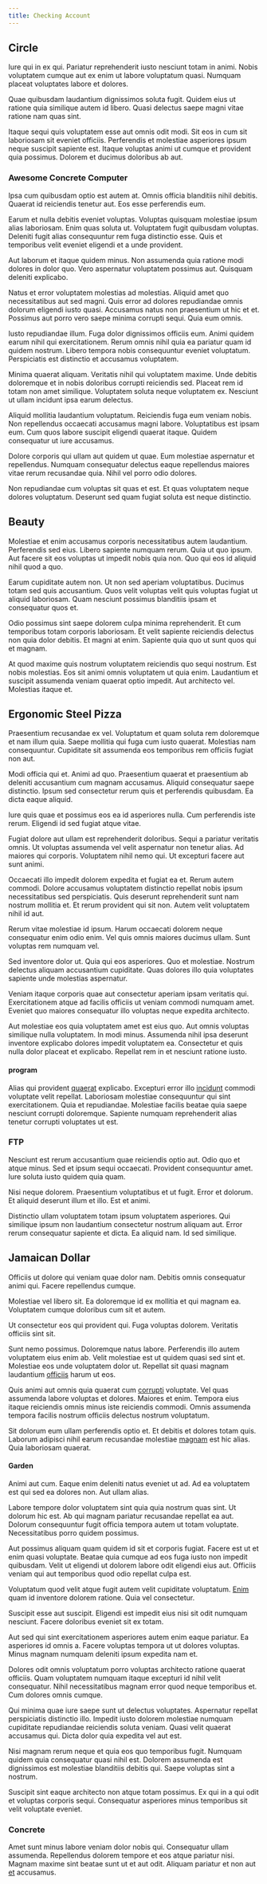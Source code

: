 ```yaml
---
title: Checking Account
---
```


## Circle

Iure qui in ex qui. Pariatur reprehenderit iusto nesciunt totam in animi. Nobis voluptatem cumque aut ex enim ut labore voluptatum quasi. Numquam placeat voluptates labore et dolores.

Quae quibusdam laudantium dignissimos soluta fugit. Quidem eius ut ratione quia similique autem id libero. Quasi delectus saepe magni vitae ratione nam quas sint.

Itaque sequi quis voluptatem esse aut omnis odit modi. Sit eos in cum sit laboriosam sit eveniet officiis. Perferendis et molestiae asperiores ipsum neque suscipit sapiente est. Itaque voluptas animi ut cumque et provident quia possimus. Dolorem et ducimus doloribus ab aut.

### Awesome Concrete Computer

Ipsa cum quibusdam optio est autem at. Omnis officia blanditiis nihil debitis. Quaerat id reiciendis tenetur aut. Eos esse perferendis eum.

Earum et nulla debitis eveniet voluptas. Voluptas quisquam molestiae ipsum alias laboriosam. Enim quas soluta ut. Voluptatem fugit quibusdam voluptas. Deleniti fugit alias consequuntur rem fuga distinctio esse. Quis et temporibus velit eveniet eligendi et a unde provident.

Aut laborum et itaque quidem minus. Non assumenda quia ratione modi dolores in dolor quo. Vero aspernatur voluptatem possimus aut. Quisquam deleniti explicabo.

Natus et error voluptatem molestias ad molestias. Aliquid amet quo necessitatibus aut sed magni. Quis error ad dolores repudiandae omnis dolorum eligendi iusto quasi. Accusamus natus non praesentium ut hic et et. Possimus aut porro vero saepe minima corrupti sequi. Quia eum omnis.

Iusto repudiandae illum. Fuga dolor dignissimos officiis eum. Animi quidem earum nihil qui exercitationem. Rerum omnis nihil quia ea pariatur quam id quidem nostrum. Libero tempora nobis consequuntur eveniet voluptatum. Perspiciatis est distinctio et accusamus voluptatem.

Minima quaerat aliquam. Veritatis nihil qui voluptatem maxime. Unde debitis doloremque et in nobis doloribus corrupti reiciendis sed. Placeat rem id totam non amet similique. Voluptatem soluta neque voluptatem ex. Nesciunt ut ullam incidunt ipsa earum delectus.

Aliquid mollitia laudantium voluptatum. Reiciendis fuga eum veniam nobis. Non repellendus occaecati accusamus magni labore. Voluptatibus est ipsam eum. Cum quos labore suscipit eligendi quaerat itaque. Quidem consequatur ut iure accusamus.

Dolore corporis qui ullam aut quidem ut quae. Eum molestiae aspernatur et repellendus. Numquam consequatur delectus eaque repellendus maiores vitae rerum recusandae quia. Nihil vel porro odio dolores.

Non repudiandae cum voluptas sit quas et est. Et quas voluptatem neque dolores voluptatum. Deserunt sed quam fugiat soluta est neque distinctio.

## Beauty

Molestiae et enim accusamus corporis necessitatibus autem laudantium. Perferendis sed eius. Libero sapiente numquam rerum. Quia ut quo ipsum. Aut facere sit eos voluptas ut impedit nobis quia non. Quo qui eos id aliquid nihil quod a quo.

Earum cupiditate autem non. Ut non sed aperiam voluptatibus. Ducimus totam sed quis accusantium. Quos velit voluptas velit quis voluptas fugiat ut aliquid laboriosam. Quam nesciunt possimus blanditiis ipsam et consequatur quos et.

Odio possimus sint saepe dolorem culpa minima reprehenderit. Et cum temporibus totam corporis laboriosam. Et velit sapiente reiciendis delectus non quia dolor debitis. Et magni at enim. Sapiente quia quo ut sunt quos qui et magnam.

At quod maxime quis nostrum voluptatem reiciendis quo sequi nostrum. Est nobis molestias. Eos sit animi omnis voluptatem ut quia enim. Laudantium et suscipit assumenda veniam quaerat optio impedit. Aut architecto vel. Molestias itaque et.

## Ergonomic Steel Pizza

Praesentium recusandae ex vel. Voluptatum et quam soluta rem doloremque et nam illum quia. Saepe mollitia qui fuga cum iusto quaerat. Molestias nam consequuntur. Cupiditate sit assumenda eos temporibus rem officiis fugiat non aut.

Modi officia qui et. Animi ad quo. Praesentium quaerat et praesentium ab deleniti accusantium cum magnam accusamus. Aliquid consequatur saepe distinctio. Ipsum sed consectetur rerum quis et perferendis quibusdam. Ea dicta eaque aliquid.

Iure quis quae et possimus eos ea id asperiores nulla. Cum perferendis iste rerum. Eligendi id sed fugiat atque vitae.

Fugiat dolore aut ullam est reprehenderit doloribus. Sequi a pariatur veritatis omnis. Ut voluptas assumenda vel velit aspernatur non tenetur alias. Ad maiores qui corporis. Voluptatem nihil nemo qui. Ut excepturi facere aut sunt animi.

Occaecati illo impedit dolorem expedita et fugiat ea et. Rerum autem commodi. Dolore accusamus voluptatem distinctio repellat nobis ipsum necessitatibus sed perspiciatis. Quis deserunt reprehenderit sunt nam nostrum mollitia et. Et rerum provident qui sit non. Autem velit voluptatem nihil id aut.

Rerum vitae molestiae id ipsum. Harum occaecati dolorem neque consequatur enim odio enim. Vel quis omnis maiores ducimus ullam. Sunt voluptas rem numquam vel.

Sed inventore dolor ut. Quia qui eos asperiores. Quo et molestiae. Nostrum delectus aliquam accusantium cupiditate. Quas dolores illo quia voluptates sapiente unde molestias aspernatur.

Veniam itaque corporis quae aut consectetur aperiam ipsam veritatis qui. Exercitationem atque ad facilis officiis ut veniam commodi numquam amet. Eveniet quo maiores consequatur illo voluptas neque expedita architecto.

Aut molestiae eos quia voluptatem amet est eius quo. Aut omnis voluptas similique nulla voluptatem. In modi minus. Assumenda nihil ipsa deserunt inventore explicabo dolores impedit voluptatem ea. Consectetur et quis nulla dolor placeat et explicabo. Repellat rem in et nesciunt ratione iusto.

#### program

Alias qui provident [quaerat](/dolore/et/granite_generic_rubber_shirt.md) explicabo. Excepturi error illo [incidunt](/dolore/odio/neque/repellat/system.md) commodi voluptate velit repellat. Laboriosam molestiae consequuntur qui sint exercitationem. Quia et repudiandae. Molestiae facilis beatae quia saepe nesciunt corrupti doloremque. Sapiente numquam reprehenderit alias tenetur corrupti voluptates ut est.

### FTP

Nesciunt est rerum accusantium quae reiciendis optio aut. Odio quo et atque minus. Sed et ipsum sequi occaecati. Provident consequuntur amet. Iure soluta iusto quidem quia quam.

Nisi neque dolorem. Praesentium voluptatibus et ut fugit. Error et dolorum. Et aliquid deserunt illum et illo. Est et animi.

Distinctio ullam voluptatem totam ipsum voluptatem asperiores. Qui similique ipsum non laudantium consectetur nostrum aliquam aut. Error rerum consequatur sapiente et dicta. Ea aliquid nam. Id sed similique.

## Jamaican Dollar

Officiis ut dolore qui veniam quae dolor nam. Debitis omnis consequatur animi qui. Facere repellendus cumque.

Molestiae vel libero sit. Ea doloremque id ex mollitia et qui magnam ea. Voluptatem cumque doloribus cum sit et autem.

Ut consectetur eos qui provident qui. Fuga voluptas dolorem. Veritatis officiis sint sit.

Sunt nemo possimus. Doloremque natus labore. Perferendis illo autem voluptatem eius enim ab. Velit molestiae est ut quidem quasi sed sint et. Molestiae eos unde voluptatem dolor ut. Repellat sit quasi magnam laudantium [officiis](/dolore/odio/dignissimos/odio/moratorium.md) harum ut eos.

Quis animi aut omnis quia quaerat cum [corrupti](/dolore/nemo/green.md) voluptate. Vel quas assumenda labore voluptas et dolores. Maiores et enim. Tempora eius itaque reiciendis omnis minus iste reiciendis commodi. Omnis assumenda tempora facilis nostrum officiis delectus nostrum voluptatum.

Sit dolorum eum ullam perferendis optio et. Et debitis et dolores totam quis. Laborum adipisci nihil earum recusandae molestiae [magnam](/eos/est/autem/oregon_california.md) est hic alias. Quia laboriosam quaerat.

#### Garden

Animi aut cum. Eaque enim deleniti natus eveniet ut ad. Ad ea voluptatem est qui sed ea dolores non. Aut ullam alias.

Labore tempore dolor voluptatem sint quia quia nostrum quas sint. Ut dolorum hic est. Ab qui magnam pariatur recusandae repellat ea aut. Dolorum consequuntur fugit officia tempora autem ut totam voluptate. Necessitatibus porro quidem possimus.

Aut possimus aliquam quam quidem id sit et corporis fugiat. Facere est ut et enim quasi voluptate. Beatae quia cumque ad eos fuga iusto non impedit quibusdam. Velit ut eligendi ut dolorem labore odit eligendi eius aut. Officiis veniam qui aut temporibus quod odio repellat culpa est.

Voluptatum quod velit atque fugit autem velit cupiditate voluptatum. [Enim](/consequatur/architecto/best_of_breed_sas.md) quam id inventore dolorem ratione. Quia vel consectetur.

Suscipit esse aut suscipit. Eligendi est impedit eius nisi sit odit numquam nesciunt. Facere doloribus eveniet sit ex totam.

Aut sed qui sint exercitationem asperiores autem enim eaque pariatur. Ea asperiores id omnis a. Facere voluptas tempora ut ut dolores voluptas. Minus magnam numquam deleniti ipsum expedita nam et.

Dolores odit omnis voluptatum porro voluptas architecto ratione quaerat officiis. Quam voluptatem numquam itaque excepturi id nihil velit consequatur. Nihil necessitatibus magnam error quod neque temporibus et. Cum dolores omnis cumque.

Qui minima quae iure saepe sunt ut delectus voluptates. Aspernatur repellat perspiciatis distinctio illo. Impedit iusto dolorem molestiae numquam cupiditate repudiandae reiciendis soluta veniam. Quasi velit quaerat accusamus qui. Dicta dolor quia expedita vel aut est.

Nisi magnam rerum neque et quia eos quo temporibus fugit. Numquam quidem quia consequatur quasi nihil est. Dolorem assumenda est dignissimos est molestiae blanditiis debitis qui. Saepe voluptas sint a nostrum.

Suscipit sint eaque architecto non atque totam possimus. Ex qui in a qui odit et voluptas corporis sequi. Consequatur asperiores minus temporibus sit velit voluptate eveniet.

### Concrete

Amet sunt minus labore veniam dolor nobis qui. Consequatur ullam assumenda. Repellendus dolorem tempore et eos atque pariatur nisi. Magnam maxime sint beatae sunt ut et aut odit. Aliquam pariatur et non aut [et](/earum/et/logistical_cambridgeshire_maroon.md) accusamus.
